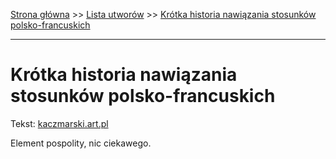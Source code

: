 [Strona główna](../index.md) >> [Lista utworów](../list.md) >> [Krótka historia nawiązania stosunków polsko-francuskich](233.md)

---

# Krótka historia nawiązania stosunków polsko-francuskich

Tekst: [kaczmarski.art.pl](https://www.kaczmarski.art.pl/tworczosc/wiersze/krotka-historia-nawiazania-stosunkow-polsko-francuskich/)

Element pospolity, nic ciekawego.